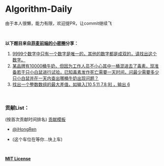 # Algorithm-Daily
由于本人很懒，能力有限，欢迎提PR，让commit继续飞

  <br />

**以下题目来自[菲麦前端的小密圈](http://www.jianshu.com/p/fde6de3412f6)分享：**

1. [9999个数字中只有一个数字是唯一的，其他的数字都是成双的，请找出这个数字。](/1/1t.md)
2. [某品牌有10000桶牛奶，但因为工作人员不小心其中一桶混进去了毒素，现准备若干只小白鼠进行试验，已知毒素发作死亡需要一天时间，问最少需要多少只小白鼠并在一天内查出哪桶牛奶出现问题？](/2/2t.md) 
3. [找出一个整数数组的最大差值，如输入[10,5,11,7,8,9] ，输出 6](/3/3t.md)


  <br />


### 贡献List：

(按首次贡献时间排名)   [贡献模板](pr_template.md)

- [@iHongRen](https://github.com/iHongRen)


-  (这个车位在等你...快上车)


  <br />

[**MIT License**](/LICENSE)  

  

